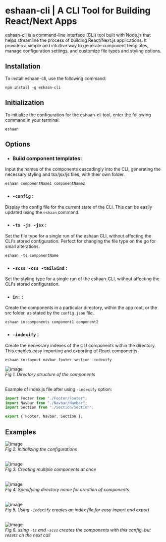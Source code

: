 # eshaan-cli | A CLI Tool for Building React/Next Apps

eshaan-cli is a command-line interface (CLI) tool built with Node.js that helps streamline the process of building React/Next.js applications. It provides a simple and intuitive way to generate component templates, manage configuration settings, and customize file types and styling options.

## Installation

To install eshaan-cli, use the following command:

```
npm install -g eshaan-cli
```


## Initialization

To initialize the configuration for the eshaan-cli tool, enter the following command in your terminal:

```
eshaan
```


## Options

* ### Build component templates:
Input the names of the components cascadingly into the CLI, generating the necessary styling and tsx/jsx/js files, with their own folder.

```
eshaan componentName1 componentName2
```


* ### `-config` :
Display the config file for the current state of the CLI. This can be easily updated using the `eshaan` command.

* ### `-ts -js -jsx` :
Set the file type for a single run of the eshaan CLI, without affecting the CLI's stored configuration. Perfect for changing the file type on the go for small alterations.

```
eshaan -ts componentName
```


* ### `-scss -css -tailwind` :
Set the styling type for a single run of the eshaan-CLI, without affecting the CLI's stored configuration.

* ### `in:` :
Create the components in a particular directory, within the app root, or the src folder, as stated by the `config.json` file.

```
eshaan in:components component1 component2
```


* ### `-indexify` :
Create the necessary indexes of the CLI components within the directory. This enables easy importing and exporting of React components.

```
eshaan in:layout navbar footer section -indexify
```

![image](https://github.com/Eshaan-Y24/eshaan-cli/assets/76566992/84a8c232-b344-4129-b30b-e16f4b31d7ae)<br/>
*Fig 1. Directory structure of the components*
<br/><br/>

Example of index.js file after using `-indexify` option:

```javascript
import Footer from "./Footer/Footer";
import Navbar from "./Navbar/Navbar";
import Section from "./Section/Section";

export { Footer, Navbar, Section };
```

## Examples

![image](https://github.com/Eshaan-Y24/eshaan-cli/assets/76566992/52e66161-ebf7-4feb-8ae6-ddb26f45099d)<br/>
*Fig 2. Initializing the configurations*
<br/><br/>

![image](https://github.com/Eshaan-Y24/eshaan-cli/assets/76566992/2d268f93-fd9b-49b6-bfb0-2418c19be5c8)<br/>
*Fig 3. Creating multiple components at once*
<br/><br/>

![image](https://github.com/Eshaan-Y24/eshaan-cli/assets/76566992/f543800d-e091-402e-8efc-5946a0b907ba)<br/>
*Fig 4. Specifying directory name for creation of components*
<br/><br/>

![image](https://github.com/Eshaan-Y24/eshaan-cli/assets/76566992/6fc2d8af-3f40-44d5-b9a4-7af1bbaeda36)<br/>
*Fig 5. Using `-indexify` creates an index file for easy import and export*
<br/><br/>

![image](https://github.com/Eshaan-Y24/eshaan-cli/assets/76566992/c5dcf556-c993-46bd-b9c0-aec5bee0e1fd)<br/>
*Fig 6. using  `-ts` and `-scss` creates the components with this config, but resets on the next call*
<br/><br/>


